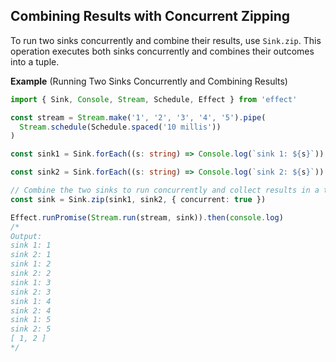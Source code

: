 ## Combining Results with Concurrent Zipping

To run two sinks concurrently and combine their results, use `Sink.zip`. This operation executes both sinks concurrently and combines their outcomes into a tuple.

**Example** (Running Two Sinks Concurrently and Combining Results)

```ts twoslash
import { Sink, Console, Stream, Schedule, Effect } from 'effect'

const stream = Stream.make('1', '2', '3', '4', '5').pipe(
  Stream.schedule(Schedule.spaced('10 millis'))
)

const sink1 = Sink.forEach((s: string) => Console.log(`sink 1: ${s}`)).pipe(Sink.as(1))

const sink2 = Sink.forEach((s: string) => Console.log(`sink 2: ${s}`)).pipe(Sink.as(2))

// Combine the two sinks to run concurrently and collect results in a tuple
const sink = Sink.zip(sink1, sink2, { concurrent: true })

Effect.runPromise(Stream.run(stream, sink)).then(console.log)
/*
Output:
sink 1: 1
sink 2: 1
sink 1: 2
sink 2: 2
sink 1: 3
sink 2: 3
sink 1: 4
sink 2: 4
sink 1: 5
sink 2: 5
[ 1, 2 ]
*/
```

